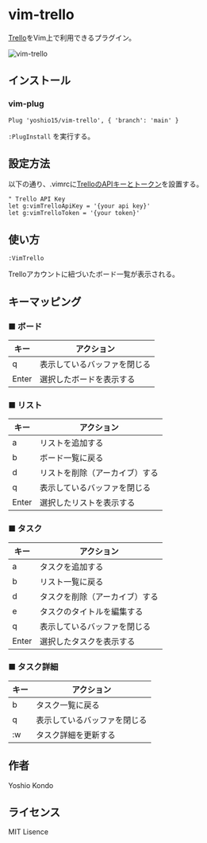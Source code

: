 # vim-trello
[Trello](https://trello.com/)をVim上で利用できるプラグイン。

![vim-trello](https://user-images.githubusercontent.com/51875964/104832855-b1da0380-58d7-11eb-90cc-a8697a5f44cf.gif)

## インストール
### vim-plug
```vim
Plug 'yoshio15/vim-trello', { 'branch': 'main' }
```
`:PlugInstall` を実行する。

## 設定方法
以下の通り、.vimrcに[TrelloのAPIキーとトークン](https://trello.com/app-key)を設置する。
```vim
" Trello API Key
let g:vimTrelloApiKey = '{your api key}'
let g:vimTrelloToken = '{your token}'
```

## 使い方
```vim
:VimTrello
```
Trelloアカウントに紐づいたボード一覧が表示される。

## キーマッピング 
### ■ ボード
| キー | アクション |
| ---- | ------ |
| q | 表示しているバッファを閉じる |
| Enter | 選択したボードを表示する |

### ■ リスト
| キー | アクション |
| ---- | ------ |
| a | リストを追加する |
| b | ボード一覧に戻る |
| d | リストを削除（アーカイブ）する |
| q | 表示しているバッファを閉じる |
| Enter | 選択したリストを表示する |

### ■ タスク
| キー | アクション |
| ---- | ------ |
| a | タスクを追加する |
| b | リスト一覧に戻る |
| d | タスクを削除（アーカイブ）する |
| e | タスクのタイトルを編集する |
| q | 表示しているバッファを閉じる |
| Enter | 選択したタスクを表示する |

### ■ タスク詳細
| キー | アクション |
| ---- | ------ |
| b | タスク一覧に戻る|
| q | 表示しているバッファを閉じる |
| :w | タスク詳細を更新する |

## 作者
Yoshio Kondo

## ライセンス
MIT Lisence
